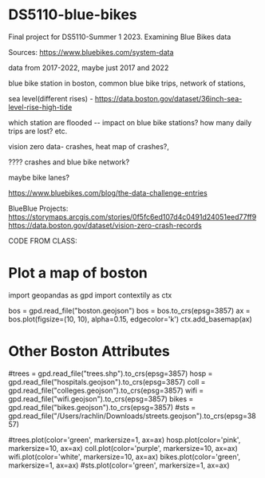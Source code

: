 # DS5110-blue-bikes
Final project for DS5110-Summer 1 2023. Examining Blue Bikes data


Sources: https://www.bluebikes.com/system-data


data from 2017-2022, maybe just 2017 and 2022 


blue bike station in boston, common blue bike trips,  network of stations, 

sea level(different rises) - https://data.boston.gov/dataset/36inch-sea-level-rise-high-tide

which station are flooded -- impact on blue bike stations? how many daily trips are lost? etc. 

vision zero data- crashes, heat map of crashes?, 


???? crashes and blue bike network? 


maybe bike lanes?


https://www.bluebikes.com/blog/the-data-challenge-entries


BlueBlue Projects:
https://storymaps.arcgis.com/stories/0f5fc6ed107d4c0491d24051eed77ff9
https://data.boston.gov/dataset/vision-zero-crash-records


CODE FROM CLASS:
# Plot a map of boston

import geopandas as gpd
import contextily as ctx

bos = gpd.read_file("boston.geojson")
bos = bos.to_crs(epsg=3857)
ax = bos.plot(figsize=(10, 10), alpha=0.15, edgecolor='k')
ctx.add_basemap(ax)


# Other Boston Attributes
#trees = gpd.read_file("trees.shp").to_crs(epsg=3857)
hosp = gpd.read_file("hospitals.geojson").to_crs(epsg=3857)
coll = gpd.read_file("colleges.geojson").to_crs(epsg=3857)
wifi = gpd.read_file("wifi.geojson").to_crs(epsg=3857)
bikes = gpd.read_file("bikes.geojson").to_crs(epsg=3857)
#sts = gpd.read_file("/Users/rachlin/Downloads/streets.geojson").to_crs(epsg=3857)

#trees.plot(color='green', markersize=1, ax=ax)
hosp.plot(color='pink', markersize=10, ax=ax)
coll.plot(color='purple', markersize=10, ax=ax)
wifi.plot(color='white', markersize=10, ax=ax)
bikes.plot(color='green', markersize=1, ax=ax)
#sts.plot(color='green', markersize=1, ax=ax)
